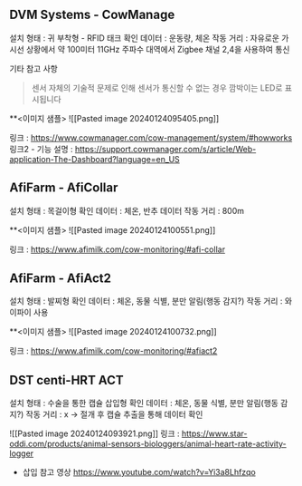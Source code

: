 
## DVM Systems - CowManage

설치 형태 : 귀 부착형 - RFID 태크 
확인 데이터 : 운동량, 체온
작동 거리 : 자유로운 가시선 상황에서 약 100미터
11GHz 주파수 대역에서 Zigbee 채널 2,4을 사용하여 통신

기타 참고 사항
> 센서 자체의 기술적 문제로 인해 센서가 통신할 수 없는 경우 깜박이는 LED로 표시됩니다

**<이미지 샘플>
![[Pasted image 20240124095405.png]]

링크 : https://www.cowmanager.com/cow-management/system/#howworks
링크2 - 기능 설명 : https://support.cowmanager.com/s/article/Web-application-The-Dashboard?language=en_US


## **AfiFarm - AfiCollar**
설치 형태 : 목걸이형
확인 데이터 : 체온, 반추 데이터
작동 거리 : 800m


**<이미지 샘플>
![[Pasted image 20240124100551.png]]

링크 : https://www.afimilk.com/cow-monitoring/#afi-collar


## **AfiFarm - AfiAct2**
설치 형태 : 발찌형
확인 데이터 : 체온, 동물 식별, 분만 알림(행동 감지?)
작동 거리 : 와이파이 사용


**<이미지 샘플>
![[Pasted image 20240124100732.png]]

링크 : https://www.afimilk.com/cow-monitoring/#afiact2
## DST centi-HRT ACT

설치 형태 : 수술을 통한 캡슐 삽입형
확인 데이터 : 체온, 동물 식별, 분만 알림(행동 감지?)
작동 거리 : x -> 절개 후 캡슐 추출을 통해 데이터 확인

![[Pasted image 20240124093921.png]]
링크 : https://www.star-oddi.com/products/animal-sensors-biologgers/animal-heart-rate-activity-logger
- 삽입 참고 영상 https://www.youtube.com/watch?v=Yi3a8Lhfzqo